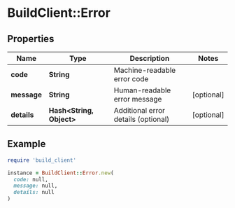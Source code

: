 # BuildClient::Error

## Properties

| Name | Type | Description | Notes |
| ---- | ---- | ----------- | ----- |
| **code** | **String** | Machine-readable error code |  |
| **message** | **String** | Human-readable error message | [optional] |
| **details** | **Hash&lt;String, Object&gt;** | Additional error details (optional) | [optional] |

## Example

```ruby
require 'build_client'

instance = BuildClient::Error.new(
  code: null,
  message: null,
  details: null
)
```

